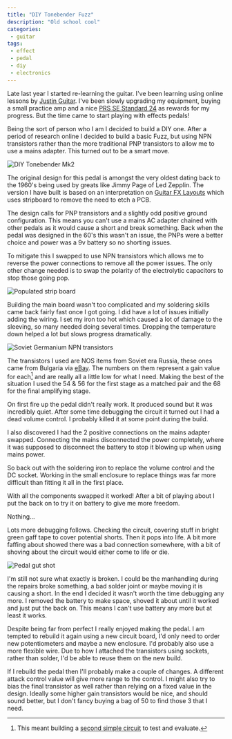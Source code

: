 ```yaml
---
title: "DIY Tonebender Fuzz"
description: "Old school cool"
categories:
 - guitar
tags:
 - effect
 - pedal
 - diy
 - electronics
---
```

Late last year I started re-learning the guitar.  I've been learning using online lessons by [Justin Guitar][jg]. I've been slowly upgrading my equipment, buying a small practice amp and a nice [PRS SE Standard 24][prsse] as rewards for my progress.  But the time came to start playing with effects pedals!

Being the sort of person who I am I decided to build a DIY one.  After a period of research online I decided to build a basic Fuzz, but using NPN transistors rather than the more traditional PNP transistors to allow me to use a mains adapter.  This turned out to be a smart move.

<img class="padded center"
		alt="DIY Tonebender Mk2"
		src="/images/2019-03-15-diy-tonebender-fuzz/IMG_8046.jpg"
	  srcset="/images/2019-03-15-diy-tonebender-fuzz/IMG_8046.jpg 1x, /images/2019-03-15-diy-tonebender-fuzz/IMG_8046-2x.jpg 2x" />

<!-- more -->

The original design for this pedal is amongst the very oldest dating back to the 1960's being used by greats like Jimmy Page of Led Zepplin.  The version I have built is based on an interpretation on [Guitar FX Layouts][tbe] which uses stripboard to remove the need to etch a PCB.

The design calls for PNP transistors and a slightly odd positive ground configuration.  This means you can't use a mains AC adapter chained with other pedals as it would cause a short and break something.  Back when the pedal was designed in the 60's this wasn't an issue, the PNPs were a better choice and power was a 9v battery so no shorting issues.

To mitigate this I swapped to use NPN transistors which allows me to reverse the power connections to remove all the power issues.  The only other change needed is to swap the polarity of the electrolytic capacitors to stop those going pop.

<img class="padded center"
		alt="Populated strip board"
		src="/images/2019-03-15-diy-tonebender-fuzz/IMG_7993.jpg"
	  srcset="/images/2019-03-15-diy-tonebender-fuzz/IMG_7993.jpg 1x, /images/2019-03-15-diy-tonebender-fuzz/IMG_7993-2x.jpg 2x" />

Building the main board wasn't too complicated and my soldering skills came back fairly fast once I got going.  I did have a lot of issues initially adding the wiring.  I set my iron too hot which caused a lot of damage to the sleeving, so many needed doing several times. Dropping the temperature down helped a lot but slows progress dramatically.

<img class="padded center"
		alt="Soviet Germanium NPN transistors"
		src="/images/2019-03-15-diy-tonebender-fuzz/IMG_8006.jpg"
	  srcset="/images/2019-03-15-diy-tonebender-fuzz/IMG_8006.jpg 1x, /images/2019-03-15-diy-tonebender-fuzz/IMG_8006-2x.jpg 2x" />

The transistors I used are NOS items from Soviet era Russia, these ones came from Bulgaria via [eBay].  The numbers on them represent a gain value for each[^tonebender1] and are really all a little low for what I need.  Making the best of the situation I used the 54 & 56 for the first stage as a matched pair and the 68 for the final amplifying stage.

On first fire up the pedal didn't really work.  It produced sound but it was incredibly quiet. After some time debugging the circuit it turned out I had a dead volume control.  I probably killed it at some point during the build.

I also discovered I had the 2 positive connections on the mains adapter swapped.  Connecting the mains disconnected the power completely, where it was supposed to disconnect the battery to stop it blowing up when using mains power.

So back out with the soldering iron to replace the volume control and the DC socket.  Working in the small enclosure to replace things was far more difficult than fitting it all in the first place.

With all the components swapped it worked! After a bit of playing about I put the back on to try it on battery to give me more freedom.  

Nothing...

Lots more debugging follows.  Checking the circuit, covering stuff in bright green gaff tape to cover potential shorts.  Then it pops into life.  A bit more faffing about showed there was a bad connection somewhere, with a bit of shoving about the circuit would either come to life or die.

<img class="padded center"
		alt="Pedal gut shot"
		src="/images/2019-03-15-diy-tonebender-fuzz/IMG_8043.jpg"
	  srcset="/images/2019-03-15-diy-tonebender-fuzz/IMG_8043.jpg 1x, /images/2019-03-15-diy-tonebender-fuzz/IMG_8043-2x.jpg 2x" />

I'm still not sure what exactly is broken.  I could be the manhandling during the repairs broke something, a bad solder joint or maybe moving it is causing a short.  In the end I decided it wasn't worth the time debugging any more.  I removed the battery to make space, shoved it about until it worked and just put the back on.  This means I can't use battery any more but at least it works.

Despite being far from perfect I really enjoyed making the pedal.  I am tempted to rebuild it again using a new circuit board, I'd only need to order new potentiometers and maybe a new enclosure.  I'd probably also use a more flexible wire.  Due to how I attached the transistors using sockets, rather than solder, I'd be able to reuse them on the new build.

If I rebuild the pedal then I'll probably make a couple of changes. A different attack control value will give more range to the control. I might also try to bias the final transistor as well rather than relying on a fixed value in the design.  Ideally some higher gain transistors would be nice, and should sound better, but I don't fancy buying a bag of 50 to find those 3 that I need.

[^tonebender1]: This meant building a [second simple circuit][tbegt] to test and evaluate.

[jg]: https://www.justinguitar.com
[prsse]: https://www.prsguitars.com/index.php/electrics/se/se_standard_24_2019
[tbe]: http://tagboardeffects.blogspot.com/2012/02/sola-sound-tone-bender-professional.html
[ebay]: https://www.ebay.co.uk/sch/i.html?_odkw=MP38a&_sop=12&_fspt=1&_mPrRngCbx=1&_osacat=0&_from=R40&_trksid=m570.l1313&_nkw=MP38a+transistor&_sacat=0
[tbegt]: http://tagboardeffects.blogspot.com/2012/08/germanium-transistor-tester.html